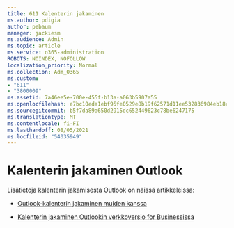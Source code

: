 ```yaml
---
title: 611 Kalenterin jakaminen
ms.author: pdigia
author: pebaum
manager: jackiesm
ms.audience: Admin
ms.topic: article
ms.service: o365-administration
ROBOTS: NOINDEX, NOFOLLOW
localization_priority: Normal
ms.collection: Adm_O365
ms.custom:
- "611"
- "3800009"
ms.assetid: 7a46ee5e-700e-455f-b13a-a063b5907a55
ms.openlocfilehash: e7bc10eda1ebf95fe0529e8b19f62571d11ee532836984eb18c5fa9b4647ca3d
ms.sourcegitcommit: b5f7da89a650d2915dc652449623c78be6247175
ms.translationtype: MT
ms.contentlocale: fi-FI
ms.lasthandoff: 08/05/2021
ms.locfileid: "54035949"
---
```

# <a name="calendar-sharing-in-outlook"></a>Kalenterin jakaminen Outlook

Lisätietoja kalenterin jakamisesta Outlook on näissä artikkeleissa:
  
- [Outlook-kalenterin jakaminen muiden kanssa](https://support.office.com/article/353ed2c1-3ec5-449d-8c73-6931a0adab88)

- [Kalenterin jakaminen Outlookin verkkoversio for Businessissa](https://support.office.com/article/7ecef8ae-139c-40d9-bae2-a23977ee58d5)

